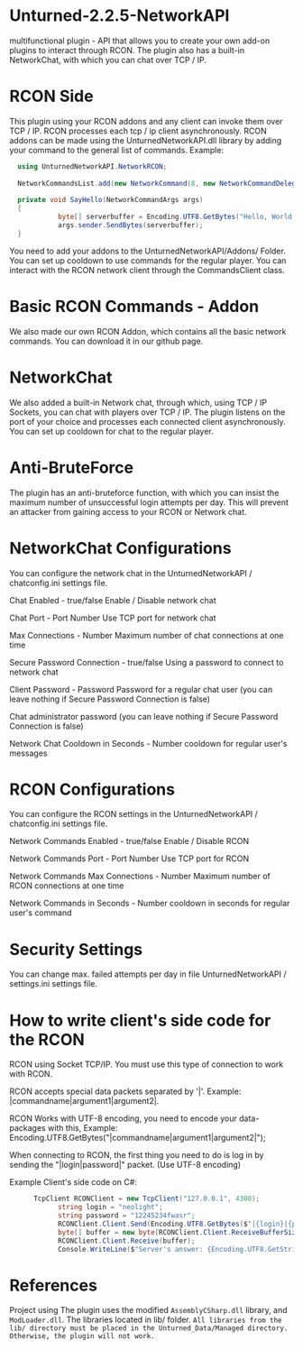 # Unturned-2.2.5-NetworkAPI
multifunctional plugin - API that allows you to create your own add-on plugins to interact through RCON. The plugin also has a built-in NetworkChat, with which you can chat over TCP / IP.

# RCON Side
This plugin using your RCON addons and any client can invoke them over TCP / IP.
RCON processes each tcp / ip client asynchronously.
RCON addons can be made using the UnturnedNetworkAPI.dll library by adding your command to the general list of commands.
Example:
```csharp
  using UnturnedNetworkAPI.NetworkRCON;
  
  NetworkCommandsList.add(new NetworkCommand(8, new NetworkCommandDelegate(SayHello), new string[] { "hello", "hellowrld" })); // adding your command to the static  Commands List.
  
  private void SayHello(NetworkCommandArgs args)
  {
			byte[] serverbuffer = Encoding.UTF8.GetBytes("Hello, World!"); // You send "Hello, World" Message to network client-caller.
			args.sender.SendBytes(serverbuffer);
  }
```
You need to add your addons to the UnturnedNetworkAPI/Addons/ Folder.
You can set up cooldown to use commands for the regular player.
You can interact with the RCON network client through the CommandsClient class.

# Basic RCON Commands - Addon
We also made our own RCON Addon, which contains all the basic network commands.
You can download it in our github page.

# NetworkChat
We also added a built-in Network chat, through which, using TCP / IP Sockets, you can chat with players over TCP / IP.
The plugin listens on the port of your choice and processes each connected client asynchronously.
You can set up cooldown for chat to the regular player.

# Anti-BruteForce
The plugin has an anti-bruteforce function, with which you can insist the maximum number of unsuccessful login attempts per day. This will prevent an attacker from gaining access to your RCON or Network chat.

# NetworkChat Configurations
You can configure the network chat in the UnturnedNetworkAPI / chatconfig.ini settings file.

Chat Enabled - true/false  Enable / Disable network chat

Chat Port - Port Number  Use TCP port for network chat

Max Connections - Number  Maximum number of chat connections at one time

Secure Password Connection - true/false  Using a password to connect to network chat

Client Password - Password  Password for a regular chat user (you can leave nothing if Secure Password Connection is false)

Chat administrator password (you can leave nothing if Secure Password Connection is false) 

Network Chat Cooldown in Seconds - Number  cooldown for regular user's messages


# RCON Configurations
You can configure the RCON settings in the UnturnedNetworkAPI / chatconfig.ini settings file.

Network Commands Enabled - true/false  Enable / Disable RCON

Network Commands Port - Port Number  Use TCP port for RCON

Network Commands Max Connections - Number  Maximum number of RCON connections at one time

Network Commands in Seconds - Number  cooldown in seconds for regular user's command


# Security Settings
You can change max. failed attempts per day in file UnturnedNetworkAPI / settings.ini settings file.

# How to write client's side code for the RCON
RCON using Socket TCP/IP. You must use this type of connection to work with RCON.

RCON accepts special data packets separated by '|'. Example: |commandname|argument1|argument2|.

RCON Works with UTF-8 encoding, you need to encode your data-packages with this, Example: Encoding.UTF8.GetBytes("|commandname|argument1|argument2|");

When connecting to RCON, the first thing you need to do is log in by sending the "|login|password|" packet. (Use UTF-8 encoding)

Example Client's side code on C#:
```csharp
      TcpClient RCONClient = new TcpClient("127.0.0.1", 4300);
			string login = "neolight";
			string password = "12245234fwasr";
			RCONClient.Client.Send(Encoding.UTF8.GetBytes($"|{login}|{password}|"));
			byte[] buffer = new byte[RCONClient.Client.ReceiveBufferSize];
			RCONClient.Client.Receive(buffer);
			Console.WriteLine($"Server's answer: {Encoding.UTF8.GetString(buffer)}");
```
  
# References

Project using The plugin uses the modified `AssemblyCSharp.dll` library, and `ModLoader.dll`.
The libraries located in lib/ folder.
`All libraries from the lib/ directory must be placed in the Unturned_Data/Managed directory. Otherwise, the plugin will not work.`

